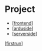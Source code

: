 # Project


- [[frontend]]
- [[arduside]]
- [[serverside]]
  
[[firstrun]]

[//begin]: # "Autogenerated link references for markdown compatibility"
[frontend]: frontend "Frontend thoughts"
[arduside]: arduside "Arduside"
[serverside]: serverside "Serverside"
[firstrun]: firstrun "Firstrun"
[//end]: # "Autogenerated link references"